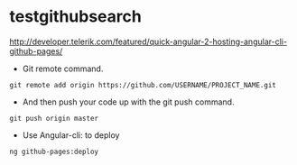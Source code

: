 # testgithubsearch

http://developer.telerik.com/featured/quick-angular-2-hosting-angular-cli-github-pages/

- Git remote command.

`git remote add origin https://github.com/USERNAME/PROJECT_NAME.git`

- And then push your code up with the git push command.

`git push origin master`


- Use Angular-cli: to deploy

`ng github-pages:deploy`

